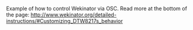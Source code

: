 Example of how to control Wekinator via OSC. Read more at the bottom of the page: http://www.wekinator.org/detailed-instructions/#Customizing_DTW8217s_behavior
